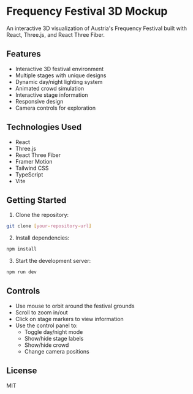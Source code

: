 # Frequency Festival 3D Mockup

An interactive 3D visualization of Austria's Frequency Festival built with React, Three.js, and React Three Fiber.

## Features

- Interactive 3D festival environment
- Multiple stages with unique designs
- Dynamic day/night lighting system
- Animated crowd simulation
- Interactive stage information
- Responsive design
- Camera controls for exploration

## Technologies Used

- React
- Three.js
- React Three Fiber
- Framer Motion
- Tailwind CSS
- TypeScript
- Vite

## Getting Started

1. Clone the repository:
```bash
git clone [your-repository-url]
```

2. Install dependencies:
```bash
npm install
```

3. Start the development server:
```bash
npm run dev
```

## Controls

- Use mouse to orbit around the festival grounds
- Scroll to zoom in/out
- Click on stage markers to view information
- Use the control panel to:
  - Toggle day/night mode
  - Show/hide stage labels
  - Show/hide crowd
  - Change camera positions

## License

MIT